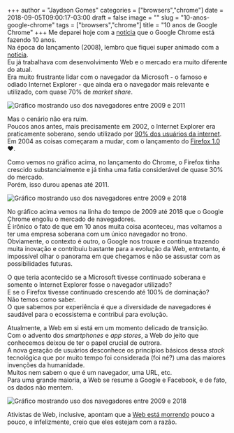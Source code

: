 +++
author = "Jaydson Gomes"
categories = ["browsers","chrome"]
date = 2018-09-05T09:00:17-03:00
draft = false
image = ""
slug = "10-anos-google-chrome"
tags = ["browsers","chrome"]
title = "10 anos de Google Chrome"
+++
Me deparei hoje com a [notícia](https://www.theverge.com/2018/9/2/17811844/google-chrome-browser-10-years-history) que o Google Chrome está fazendo 10 anos.  
Na época do lançamento (2008), lembro que fiquei super animado com a [notícia](https://googleblog.blogspot.com/2008/09/fresh-take-on-browser.html).  
Eu já trabalhava com desenvolvimento Web e o mercado era muito diferente do atual.  
Era muito frustrante lidar com o navegador da Microsoft - o famoso e odiado Internet Explorer - que ainda era o navegador mais relevante e utilizado, com quase 70% de *market share*.  

![Gráfico mostrando uso dos navegadores entre 2009 e 2011](/images/2018/09/2009-2011.jpg)  

Mas o cenário não era ruim.  
Poucos anos antes, mais precisamente em 2002, o Internet Explorer era praticamente soberano, sendo utilizado por [90% dos usuários da internet](http://www.onestat.com/html/aboutus_pressbox4.html).  
Em 2004 as coisas começaram a mudar, com o lançamento do [Firefox 1.0](https://blog.mozilla.org/press/2004/11/mozilla-foundation-releases-the-highly-anticipated-mozilla-firefox-1-0-web-browser/) ❤️.  

Como vemos no gráfico acima, no lançamento do Chrome, o Firefox tinha crescido substancialmente e já tinha uma fatia considerável de quase 30% do mercado.  
Porém, isso durou apenas até 2011.  


![Gráfico mostrando uso dos navegadores entre 2009 e 2018](/images/2018/09/2009-2018.jpg)  

No gráfico acima vemos na linha do tempo de 2009 até 2018 que o Google Chrome engoliu o mercado de navegadores.  
É irônico o fato de que em 10 anos muita coisa aconteceu, mas voltamos a ter uma empresa soberana com um único navegador no trono.  
Obviamente, o contexto é outro, o Google nos trouxe e continua trazendo muita inovação e contribuiu bastante para a evolução da Web, entretanto, é impossível olhar o panorama em que chegamos e não se assustar com as possibilidades futuras.  

O que teria acontecido se a Microsoft tivesse continuado soberana e somente o Internet Explorer fosse o navegador utilizado?  
E se o Firefox tivesse continuado crescendo até 100% de dominação?  
Não temos como saber.  
O que sabemos por experiência é que a diversidade de navegadores é saudável para o ecossistema e contribui para evolução.  

Atualmente, a Web em si está em um momento delicado de transição.  
Com o advento dos *smartphones* e *app stores*, a Web do jeito que conhecemos deixou de ter o papel crucial de outrora.  
A nova geração de usuários desconhece os princípios básicos dessa *stack* tecnológica que por muito tempo foi considerada (foi né?) uma das maiores invenções da humanidade.  
Muitos nem sabem o que é um navegador, uma URL, etc.  
Para uma grande maioria, a Web se resume a Google e Facebook, e de fato, os dados não mentem.  

![Gráfico mostrando uso dos navegadores entre 2009 e 2018](/images/2018/09/referral-to-top-publishers.png)  

Ativistas de Web, inclusive, apontam que a [Web está morrendo](https://staltz.com/the-web-began-dying-in-2014-heres-how.html) pouco a pouco, e infelizmente, creio que eles estejam com a razão.  

